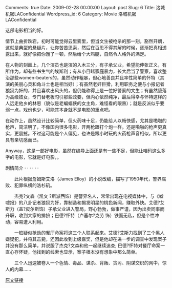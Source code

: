 Comments: true
Date: 2009-02-28 00:00:00
Layout: post
Slug: 6
Title: 洛城机密LAConfidential
Wordpress_id: 6
Category: Movie
洛城机密LAConfidential

  


这部电影相当的好。




情节上曲折跌宕，初时可能觉得云里雾里，但当文生被枪杀的那一刻，豁然开朗，这就是典型的悬疑片，让你苦苦思索，然后在百思不得其解的时候，逐渐把真相透露出来，就好像把你饿了一顿，然后给个大鸡腿，自然令人格外的满足。




在人物的刻画上，几个演员也是演的入木三分，有子承父业，希望能伸张正义，有所作为，却有些书生气的埃斯利；有从小目睹家庭暴力，长大后当了警察，喜欢整治那些women-beaters的，虽然动作粗暴，但心地善良并且率性简单的怀特（其演的美丽心灵和角斗士也是相当好）；有虽然老奸巨猾，利用职务之便与小报记者狼狈为奸的，并且喜欢出风头的，但仍能称得上是一位好警察的文生；有虽然堕落为高级妓女，专门替老板勾引那些政要，但内心依然纯净，最后得幸与怀特这样的人远走他乡的林恩（貌似是老蝙蝠侠的女主角，难怪看的眼熟）；就是反派似乎要弱一点，戏份也少，可能其本身就不是电影的重点吧。




在动作上，虽然设计比较简单，但火药味十足，仍能给人以畅快感，尤其是啪啪的枪声，简洁明了，不像国内很多电影，开两枪跟打个炮一样。还是啪啪的枪声更真实，更震撼。不过这可能是个人偏见，也许是跟小时玩的火药枪声音相似，所以更具有亲切感而已。




Anyway，这是一部好电影，虽然在编导上面还是有一些不足，但能让咱码这么多字的电影，它就是好电影，。







剧情简介  · · · · · ·




　　此片根据詹姆斯艾洛（James Elloy）的小说改编，描写了1950年代，警界腐败、犯罪纵横的洛杉矶。




　　杰克?文森（凯文 ?斯派西饰）是警界名人，常常出现在电视媒体中，与《嘘嘘报》的八卦记者狼狈为奸，靠制造和揭发明星的桃色新闻，赚取外快。艾德?艾斯力（盖?皮尔斯饰）子承父业进入警局，野心勃勃，做事严谨，因为出卖同事而升职，收到大家的排挤；巴德?怀特（卢塞尔?克劳 饰）铁面无私，但是个性冲动，容易遭人利用。




　　一桩疑似抢劫的餐厅命案将这三个人联系起来。艾德?艾斯力找到了三个黑人嫌疑犯，并将其击毙，还因此收到上级嘉奖，但是他却在进一步的调查中发现案子并没有那么简单，并说服了杰克?文森和他一起继续追查; 巴德?怀特对餐厅命案一直心存怀疑，他找到的线索也显示，案子根本没有想象中那么简单。




　　三个人迅速被卷入一个色情、毒品、谋杀、背叛、贪污、阴谋交织的网中，惊人的内幕......　




[原文链接](http://lw02nju.blog.163.com/blog/static/1116027920091285330915/)
